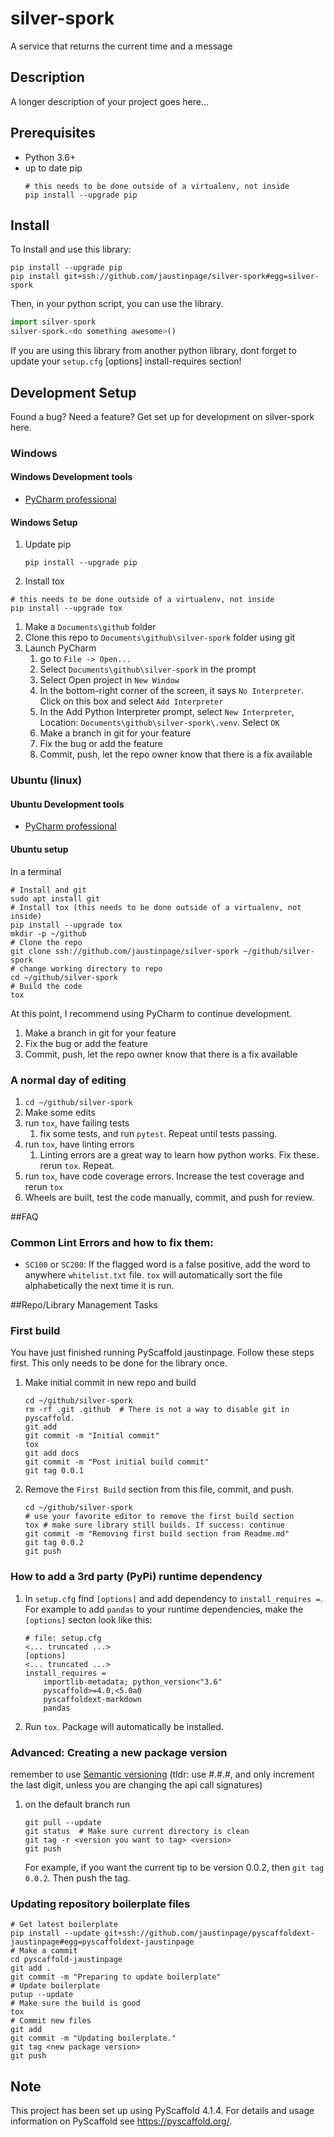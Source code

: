 # silver-spork

A service that returns the current time and a message

## Description

A longer description of your project goes here...

## Prerequisites

- Python 3.6+
- up to date pip
  ```shell
  # this needs to be done outside of a virtualenv, not inside
  pip install --upgrade pip
  ```

## Install

To Install and use this library:

```shell
pip install --upgrade pip
pip install git+ssh://github.com/jaustinpage/silver-spork#egg=silver-spork
```

Then, in your python script, you can use the library.

```python
import silver-spork
silver-spork.<do something awesome>()
```

If you are using this library from another python library, dont forget to update your
`setup.cfg` \[options\] install-requires section!

## Development Setup

Found a bug? Need a feature? Get set up for development on silver-spork here.

### Windows

#### Windows Development tools

- [PyCharm professional](https://www.jetbrains.com/pycharm/)

#### Windows Setup

1. Update pip
   ```shell
   pip install --upgrade pip
   ```
1. Install tox

```shell
# this needs to be done outside of a virtualenv, not inside
pip install --upgrade tox
```

1. Make a `Documents\github` folder
1. Clone this repo to `Documents\github\silver-spork` folder using git
1. Launch PyCharm
   1. go to `File -> Open...`
   1. Select `Documents\github\silver-spork` in the prompt
   1. Select Open project in `New Window`
   1. In the bottom-right corner of the screen, it says `No Interpreter`. Click on this
      box and select `Add Interpreter`
   1. In the Add Python Interpreter prompt, select `New Interpreter`, Location:
      `Documents\github\silver-spork\.venv`. Select `OK`
   1. Make a branch in git for your feature
   1. Fix the bug or add the feature
   1. Commit, push, let the repo owner know that there is a fix available

### Ubuntu (linux)

#### Ubuntu Development tools

- [PyCharm professional](https://www.jetbrains.com/pycharm/)

#### Ubuntu setup

In a terminal

```shell
# Install and git
sudo apt install git
# Install tox (this needs to be done outside of a virtualenv, not inside)
pip install --upgrade tox
mkdir -p ~/github
# Clone the repo
git clone ssh://github.com/jaustinpage/silver-spork ~/github/silver-spork
# change working directory to repo
cd ~/github/silver-spork
# Build the code
tox
```

At this point, I recommend using PyCharm to continue development.

1. Make a branch in git for your feature
1. Fix the bug or add the feature
1. Commit, push, let the repo owner know that there is a fix available

### A normal day of editing

1. `cd ~/github/silver-spork`
1. Make some edits
1. run `tox`, have failing tests
   1. fix some tests, and run `pytest`. Repeat until tests passing.
1. run `tox`, have linting errors
   1. Linting errors are a great way to learn how python works. Fix these. rerun `tox`.
      Repeat.
1. run `tox`, have code coverage errors. Increase the test coverage and rerun `tox`
1. Wheels are built, test the code manually, commit, and push for review.

##FAQ

### Common Lint Errors and how to fix them:

- `SC100` or `SC200`: If the flagged word is a false positive, add the word to anywhere
  `whitelist.txt` file. `tox` will automatically sort the file alphabetically the next
  time it is run.

##Repo/Library Management Tasks

### First build

You have just finished running PyScaffold jaustinpage. Follow these steps first. This
only needs to be done for the library once.

1. Make initial commit in new repo and build
   ```shell
   cd ~/github/silver-spork
   rm -rf .git .github  # There is not a way to disable git in pyscaffold.
   git add
   git commit -m "Initial commit"
   tox
   git add docs
   git commit -m "Post initial build commit"
   git tag 0.0.1
   ```
1. Remove the `First Build` section from this file, commit, and push.
   ```shell
   cd ~/github/silver-spork
   # use your favorite editor to remove the first build section
   tox # make sure library still builds. If success: continue
   git commit -m "Removing first build section from Readme.md"
   git tag 0.0.2
   git push
   ```

### How to add a 3rd party (PyPi) runtime dependency

1. In `setup.cfg` find `[options]` and add dependency to `install_requires =`. For
   example to add `pandas` to your runtime dependencies, make the `[options]` secton
   look like this:
   ```shell
   # file: setup.cfg
   <... truncated ...>
   [options]
   <... truncated ...>
   install_requires =
       importlib-metadata; python_version<"3.6"
       pyscaffold>=4.0,<5.0a0
       pyscaffoldext-markdown
       pandas
   ```
1. Run `tox`. Package will automatically be installed.

### Advanced: Creating a new package version

remember to use [Semantic versioning](https://www.python.org/dev/peps/pep-0440/) (tldr:
use #.#.#, and only increment the last digit, unless you are changing the api call
signatures)

1. on the default branch run

   ```shell
   git pull --update
   git status  # Make sure current directory is clean
   git tag -r <version you want to tag> <version>
   git push
   ```

   For example, if you want the current tip to be version 0.0.2, then `git tag 0.0.2`.
   Then push the tag.

### Updating repository boilerplate files

```shell
# Get latest boilerplate
pip install --update git+ssh://github.com/jaustinpage/pyscaffoldext-jaustinpage#egg=pyscaffoldext-jaustinpage
# Make a commit
cd pyscaffold-jaustinpage
git add .
git commit -m "Preparing to update boilerplate"
# Update boilerplate
putup --update
# Make sure the build is good
tox
# Commit new files
git add
git commit -m "Updating boilerplate."
git tag <new package version>
git push
```

<!-- pyscaffold-notes -->

## Note

This project has been set up using PyScaffold 4.1.4. For details and usage information
on PyScaffold see https://pyscaffold.org/.

```
```
